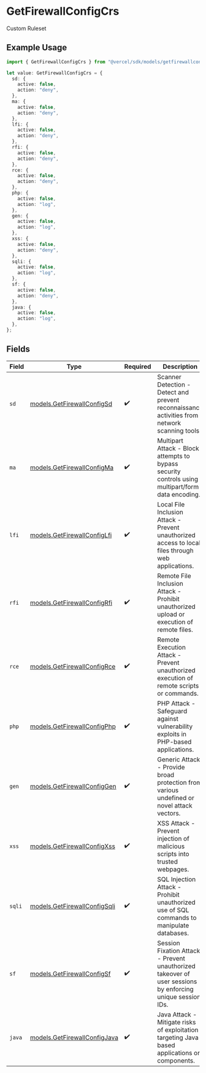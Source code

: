 # GetFirewallConfigCrs

Custom Ruleset

## Example Usage

```typescript
import { GetFirewallConfigCrs } from "@vercel/sdk/models/getfirewallconfigop.js";

let value: GetFirewallConfigCrs = {
  sd: {
    active: false,
    action: "deny",
  },
  ma: {
    active: false,
    action: "deny",
  },
  lfi: {
    active: false,
    action: "deny",
  },
  rfi: {
    active: false,
    action: "deny",
  },
  rce: {
    active: false,
    action: "deny",
  },
  php: {
    active: false,
    action: "log",
  },
  gen: {
    active: false,
    action: "log",
  },
  xss: {
    active: false,
    action: "deny",
  },
  sqli: {
    active: false,
    action: "log",
  },
  sf: {
    active: false,
    action: "deny",
  },
  java: {
    active: false,
    action: "log",
  },
};
```

## Fields

| Field                                                                                                     | Type                                                                                                      | Required                                                                                                  | Description                                                                                               |
| --------------------------------------------------------------------------------------------------------- | --------------------------------------------------------------------------------------------------------- | --------------------------------------------------------------------------------------------------------- | --------------------------------------------------------------------------------------------------------- |
| `sd`                                                                                                      | [models.GetFirewallConfigSd](../models/getfirewallconfigsd.md)                                            | :heavy_check_mark:                                                                                        | Scanner Detection - Detect and prevent reconnaissance activities from network scanning tools.             |
| `ma`                                                                                                      | [models.GetFirewallConfigMa](../models/getfirewallconfigma.md)                                            | :heavy_check_mark:                                                                                        | Multipart Attack - Block attempts to bypass security controls using multipart/form-data encoding.         |
| `lfi`                                                                                                     | [models.GetFirewallConfigLfi](../models/getfirewallconfiglfi.md)                                          | :heavy_check_mark:                                                                                        | Local File Inclusion Attack - Prevent unauthorized access to local files through web applications.        |
| `rfi`                                                                                                     | [models.GetFirewallConfigRfi](../models/getfirewallconfigrfi.md)                                          | :heavy_check_mark:                                                                                        | Remote File Inclusion Attack - Prohibit unauthorized upload or execution of remote files.                 |
| `rce`                                                                                                     | [models.GetFirewallConfigRce](../models/getfirewallconfigrce.md)                                          | :heavy_check_mark:                                                                                        | Remote Execution Attack - Prevent unauthorized execution of remote scripts or commands.                   |
| `php`                                                                                                     | [models.GetFirewallConfigPhp](../models/getfirewallconfigphp.md)                                          | :heavy_check_mark:                                                                                        | PHP Attack - Safeguard against vulnerability exploits in PHP-based applications.                          |
| `gen`                                                                                                     | [models.GetFirewallConfigGen](../models/getfirewallconfiggen.md)                                          | :heavy_check_mark:                                                                                        | Generic Attack - Provide broad protection from various undefined or novel attack vectors.                 |
| `xss`                                                                                                     | [models.GetFirewallConfigXss](../models/getfirewallconfigxss.md)                                          | :heavy_check_mark:                                                                                        | XSS Attack - Prevent injection of malicious scripts into trusted webpages.                                |
| `sqli`                                                                                                    | [models.GetFirewallConfigSqli](../models/getfirewallconfigsqli.md)                                        | :heavy_check_mark:                                                                                        | SQL Injection Attack - Prohibit unauthorized use of SQL commands to manipulate databases.                 |
| `sf`                                                                                                      | [models.GetFirewallConfigSf](../models/getfirewallconfigsf.md)                                            | :heavy_check_mark:                                                                                        | Session Fixation Attack - Prevent unauthorized takeover of user sessions by enforcing unique session IDs. |
| `java`                                                                                                    | [models.GetFirewallConfigJava](../models/getfirewallconfigjava.md)                                        | :heavy_check_mark:                                                                                        | Java Attack - Mitigate risks of exploitation targeting Java-based applications or components.             |